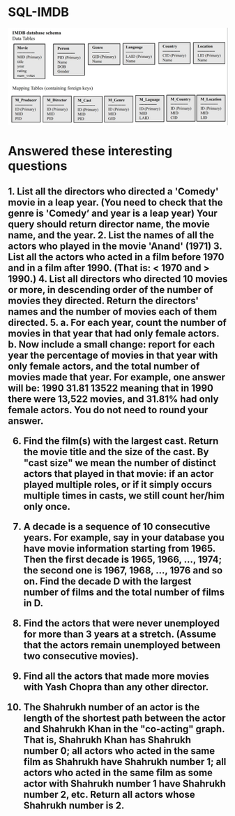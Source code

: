 # SQL-IMDB


![](images/db_schema.jpeg)


<h1>Answered these interesting questions</h1>

<h2>
  1. List all the directors who directed a 'Comedy' movie in a leap year. (You need to check that
the genre is 'Comedy’ and year is a leap year) Your query should return director name, the
movie name, and the year.
2. List the names of all the actors who played in the movie 'Anand' (1971)
3. List all the actors who acted in a film before 1970 and in a film after 1990. (That is: < 1970
and > 1990.)
4. List all directors who directed 10 movies or more, in descending order of the number of
movies they directed. Return the directors' names and the number of movies each of them
directed.
5.
a. For each year, count the number of movies in that year that had only female actors.
b. Now include a small change: report for each year the percentage of movies in that
year with only female actors, and the total number of movies made that year. For
example, one answer will be: 1990 31.81 13522 meaning that in 1990 there were
13,522 movies, and 31.81% had only female actors. You do not need to round your
answer.

6. Find the film(s) with the largest cast. Return the movie title and the size of the cast. By "cast
size" we mean the number of distinct actors that played in that movie: if an actor played
multiple roles, or if it simply occurs multiple times in casts, we still count her/him only
once.
7. A decade is a sequence of 10 consecutive years. For example, say in your database you have
movie information starting from 1965. Then the first decade is 1965, 1966, ..., 1974; the
second one is 1967, 1968, ..., 1976 and so on. Find the decade D with the largest number of
films and the total number of films in D.
8. Find the actors that were never unemployed for more than 3 years at a stretch. (Assume
that the actors remain unemployed between two consecutive movies).

9. Find all the actors that made more movies with Yash Chopra than any other director.

10. The Shahrukh number of an actor is the length of the shortest path between the actor and
Shahrukh Khan in the "co-acting" graph. That is, Shahrukh Khan has Shahrukh number 0; all
actors who acted in the same film as Shahrukh have Shahrukh number 1; all actors who
acted in the same film as some actor with Shahrukh number 1 have Shahrukh number 2, etc.
Return all actors whose Shahrukh number is 2.
  </h2>
  
